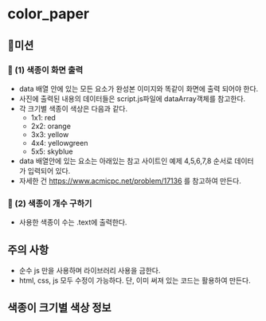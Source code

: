 # color_paper

## 🚀미션
### 🎯 (1) 색종이 화면 출력
 - data 배열 안에 있는 모든 요소가 완성본 이미지와 똑같이 화면에 출력 되어야 한다. 
 - 사진에 출력된 내용의 데이터들은 script.js파일에 dataArray객체를 참고한다.
 - 각 크기별 색종이 색상은 다음과 같다.
     - 1x1: red
     - 2x2: orange
     - 3x3: yellow
     - 4x4: yellowgreen
     - 5x5: skyblue
 - data 배열안에 있는 요소는 아래있는 참고 사이트인 예제 4,5,6,7,8 순서로 데이터가 입력되어 있다.
 - 자세한 건 https://www.acmicpc.net/problem/17136 를 참고하여 만든다.

### 🎯 (2) 색종이 개수 구하기
 - 사용한 색종이 수는 .text에 출력한다.


## 주의 사항
- 순수 js 만을 사용하며 라이브러리 사용을 금한다.
- html, css, js 모두 수정이 가능하다. 단, 이미 써져 있는 코드는 활용하여 만든다.


## 색종이 크기별 색상 정보
